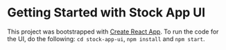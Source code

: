 # Getting Started with Stock App UI

This project was bootstrapped with [Create React App](https://github.com/facebook/create-react-app).
To run the code for the UI, do the following:
`cd stock-app-ui`, `npm install` and `npm start`.
